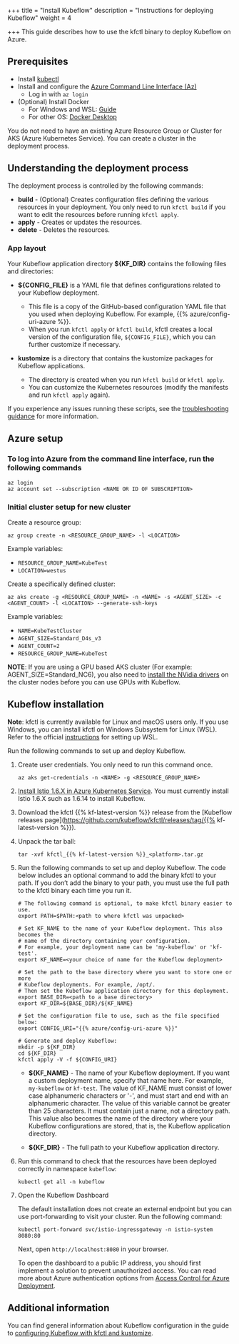 +++
title = "Install Kubeflow"
description = "Instructions for deploying Kubeflow"
weight = 4
                    
+++
This guide describes how to use the kfctl binary to
deploy Kubeflow on Azure.

## Prerequisites

- Install [kubectl](https://kubernetes.io/docs/tasks/tools/install-kubectl/#install-kubectl-on-linux)
- Install and configure the [Azure Command Line Interface (Az)](https://docs.microsoft.com/en-us/cli/azure/install-azure-cli?view=azure-cli-latest)
  - Log in with ```az login```
- (Optional) Install Docker
  - For Windows and WSL: [Guide](https://docs.docker.com/docker-for-windows/wsl/)
  - For other OS: [Docker Desktop](https://docs.docker.com/docker-hub/)

You do not need to have an existing Azure Resource Group or Cluster for AKS (Azure Kubernetes Service). You can create a cluster in the deployment process.

## Understanding the deployment process

The deployment process is controlled by the following commands:

* **build** - (Optional) Creates configuration files defining the various
  resources in your deployment. You only need to run `kfctl build` if you want
  to edit the resources before running `kfctl apply`.
* **apply** - Creates or updates the resources.
* **delete** - Deletes the resources.

### App layout

Your Kubeflow application directory **${KF_DIR}** contains the following files and
directories:

* **${CONFIG_FILE}** is a YAML file that defines configurations related to your
  Kubeflow deployment.

  * This file is a copy of the GitHub-based configuration YAML file that
    you used when deploying Kubeflow. For example, {{% azure/config-uri-azure %}}.
  * When you run `kfctl apply` or `kfctl build`, kfctl creates
    a local version of the configuration file, `${CONFIG_FILE}`,
    which you can further customize if necessary.

* **kustomize** is a directory that contains the kustomize packages for Kubeflow applications.
  * The directory is created when you run `kfctl build` or `kfctl apply`.
  * You can customize the Kubernetes resources (modify the manifests and run `kfctl apply` again).

If you experience any issues running these scripts, see the [troubleshooting guidance](/docs/azure/troubleshooting-azure) for more information.

## Azure setup

### To log into Azure from the command line interface, run the following commands

  ```
  az login
  az account set --subscription <NAME OR ID OF SUBSCRIPTION>
  ```

### Initial cluster setup for new cluster

Create a resource group:

  ```
  az group create -n <RESOURCE_GROUP_NAME> -l <LOCATION>
  ```

Example variables:

- `RESOURCE_GROUP_NAME=KubeTest`
- `LOCATION=westus`

Create a specifically defined cluster:
  
  ```
  az aks create -g <RESOURCE_GROUP_NAME> -n <NAME> -s <AGENT_SIZE> -c <AGENT_COUNT> -l <LOCATION> --generate-ssh-keys
  ```

Example variables:

- `NAME=KubeTestCluster`
- `AGENT_SIZE=Standard_D4s_v3`
- `AGENT_COUNT=2`
- `RESOURCE_GROUP_NAME=KubeTest`

**NOTE**:  If you are using a GPU based AKS cluster (For example: AGENT_SIZE=Standard_NC6), you also need to [install the NVidia drivers](https://docs.microsoft.com/azure/aks/gpu-cluster#install-nvidia-drivers) on the cluster nodes before you can use GPUs with Kubeflow.

## Kubeflow installation

**Note**: kfctl is currently available for Linux and macOS users only. If you use Windows, you can install kfctl on Windows Subsystem for Linux (WSL). Refer to the official [instructions](https://docs.microsoft.com/en-us/windows/wsl/install-win10) for setting up WSL.

Run the following commands to set up and deploy Kubeflow.

1. Create user credentials. You only need to run this command once.

    ```
    az aks get-credentials -n <NAME> -g <RESOURCE_GROUP_NAME>
    ```

1. [Install Istio 1.6.X in Azure Kubernetes Service](https://docs.microsoft.com/en-us/azure/aks/servicemesh-istio-install?pivots=client-operating-system-linux). You must currently install Istio 1.6.X such as 1.6.14 to install Kubeflow.

1. Download the kfctl {{% kf-latest-version %}} release from the
  [Kubeflow releases
  page](https://github.com/kubeflow/kfctl/releases/tag/{{% kf-latest-version %}}).

1. Unpack the tar ball:

    ```
    tar -xvf kfctl_{{% kf-latest-version %}}_<platform>.tar.gz
    ```

1. Run the following commands to set up and deploy Kubeflow. The code below includes an optional command to add the
   binary kfctl to your path. If you don’t add the binary to your path, you must use the full path to the kfctl binary each time you run it.

    ```
    # The following command is optional, to make kfctl binary easier to use.
    export PATH=$PATH:<path to where kfctl was unpacked>

    # Set KF_NAME to the name of your Kubeflow deployment. This also becomes the
    # name of the directory containing your configuration.
    # For example, your deployment name can be 'my-kubeflow' or 'kf-test'.
    export KF_NAME=<your choice of name for the Kubeflow deployment>

    # Set the path to the base directory where you want to store one or more
    # Kubeflow deployments. For example, /opt/.
    # Then set the Kubeflow application directory for this deployment.
    export BASE_DIR=<path to a base directory>
    export KF_DIR=${BASE_DIR}/${KF_NAME}

    # Set the configuration file to use, such as the file specified below:
    export CONFIG_URI="{{% azure/config-uri-azure %}}"

    # Generate and deploy Kubeflow:
    mkdir -p ${KF_DIR}
    cd ${KF_DIR}
    kfctl apply -V -f ${CONFIG_URI}
    ```

    * **${KF_NAME}** - The name of your Kubeflow deployment.
      If you want a custom deployment name, specify that name here.
      For example,  `my-kubeflow` or `kf-test`.
      The value of KF_NAME must consist of lower case alphanumeric characters or
      '-', and must start and end with an alphanumeric character.
      The value of this variable cannot be greater than 25 characters. It must
      contain just a name, not a directory path.
      This value also becomes the name of the directory where your Kubeflow
      configurations are stored, that is, the Kubeflow application directory.

    * **${KF_DIR}** - The full path to your Kubeflow application directory.

2. Run this command to check that the resources have been deployed correctly in namespace `kubeflow`:

      ```
      kubectl get all -n kubeflow
      ```  

3. Open the Kubeflow Dashboard

    The default installation does not create an external endpoint but you can use port-forwarding to visit your cluster.
    Run the following command:

     ```
     kubectl port-forward svc/istio-ingressgateway -n istio-system 8080:80
     ```

     Next, open `http://localhost:8080` in your browser.

    To open the dashboard to a public IP address, you should first implement a solution to prevent unauthorized access.
    You can read more about Azure authentication options from [Access Control for Azure Deployment](/docs/azure/authentication).

## Additional information

  You can find general information about Kubeflow configuration in the guide to [configuring Kubeflow with kfctl and kustomize](/docs/other-guides/kustomize/).
